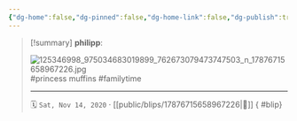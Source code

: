 ```yaml
---
{"dg-home":false,"dg-pinned":false,"dg-home-link":false,"dg-publish":true,"type":"blip","disabled rules":["yaml-title","yaml-title-alias","file-name-heading"],"title":"philipp on instagram @ 2020-11-14","created-date":"2020-11-14T16:00:00","updated-date":"2025-05-02T17:43:07","dg-path":"blips/17876715658967226.md","permalink":"/blips/17876715658967226/","dgPassFrontmatter":true}
---
```


> [!summary] **philipp**:
>
> ![125346998_975034683019899_762673079473747503_n_17876715658967226.jpg](/img/user/attachments/125346998_975034683019899_762673079473747503_n_17876715658967226.jpg)
> #princess muffins #familytime
> - - -
>
> 🗓️ `Sat, Nov 14, 2020` · [[public/blips/17876715658967226\|🔗]]
{ #blip}

